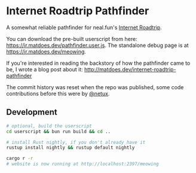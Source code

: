 # Internet Roadtrip Pathfinder

A somewhat reliable pathfinder for neal.fun's [Internet Roadtrip](https://neal.fun/internet-roadtrip).

You can download the pre-built userscript from here: https://ir.matdoes.dev/pathfinder.user.js. The standalone debug page is at https://ir.matdoes.dev/meowing.

If you're interested in reading the backstory of how the pathfinder came to be, I wrote a blog post about it: http://matdoes.dev/internet-roadtrip-pathfinder

The commit history was reset when the repo was published, some code contributions before this were by [@netux](https://github.com/netux).

## Development

```sh
# optional, build the userscript
cd userscript && bun run build && cd ..

# install Rust nightly, if you don't already have it
rustup install nightly && rustup default nightly

cargo r -r
# website is now running at http://localhost:2397/meowing
```
